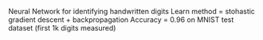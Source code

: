 Neural Network for identifying handwritten digits
Learn method = stohastic gradient descent + backpropagation
Accuracy = 0.96 on MNIST test dataset (first 1k digits measured)
